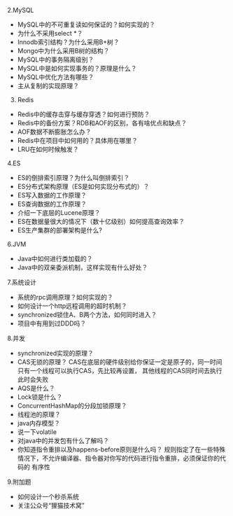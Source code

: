 2.MySQL
- MySQL中的不可重复读如何保证的？如何实现的？
- 为什么不采用select *？
- Innodb索引结构？为什么采用B+树？
- Mongo中为什么采用B树的结构？
- MySQL中的事务隔离级别？
- MySQL中是如何实现事务的？原理是什么？
- MySQL中优化方法有哪些？
- 主从复制的实现原理？

3. Redis
- Redis中的缓存击穿与缓存穿透？如何进行预防？
- Redis中的备份方案？RDB和AOF的区别，各有啥优点和缺点？
- AOF数据不断膨胀怎么办？
- Redis中在项目中如何用的？具体用在哪里？
- LRU在如何时候触发？


4.ES
- ES的倒排索引原理？为什么叫倒排索引？
- ES分布式架构原理（ES是如何实现分布式的）？
- ES写入数据的工作原理？
- ES查询数据的工作原理？
- 介绍一下底层的Lucene原理？
- ES在数据量很大的情况下（数十亿级别）如何提高查询效率？
- ES生产集群的部署架构是什么?

6.JVM
- Java中如何进行类加载的？
- Java中的双亲委派机制，这样实现有什么好处？

7.系统设计
- 系统的rpc调用原理？如何实现的？
- 如何设计一个http远程调用的超时机制？
- synchronized锁住A、B两个方法，如何同时进入？
- 项目中有用到过DDD吗？

8.并发
- synchronized实现的原理？
- CAS无锁的原理？
  CAS在底层的硬件级别给你保证一定是原子的，同一时间只有一个线程可以执行CAS，先比较再设置，
  其他线程的CAS同时间去执行此时会失败
- AQS是什么？
- Lock锁是什么？
- ConcurrentHashMap的分段加锁原理？
- 线程池的原理？
- java内存模型？
- 说一下volatile
- 对java中的并发包有什么了解吗？
- 你知道指令重排以及happens-before原则是什么吗？
  规则指定了在一些特殊情况下，不允许编译器、指令器对你写的代码进行指令重排，必须保证你的代码的
  有序性

9.附加题
- 如何设计一个秒杀系统
- 关注公众号“狸猫技术窝”
